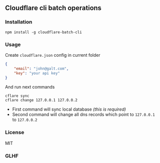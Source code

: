 ## Cloudflare cli batch operations

### Installation

```
npm install -g cloudflare-batch-cli
```

### Usage

Create `cloudflare.json` config in current folder

```json
{
	"email": "john@galt.com",
	"key": "your api key"
}
```

And run next commands

```
cflare sync
cflare change 127.0.0.1 127.0.0.2
```

- First command will sync local database *(this is required)*
- Second command will change all dns records which point to `127.0.0.1` to `127.0.0.2`

### License

MIT

### GLHF
